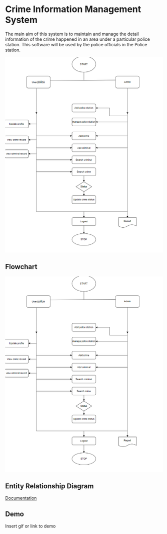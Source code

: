 
# Crime Information Management System

The main aim of this system is to maintain and manage the detail information of the crime happened in  an  area under a particular police station. This software will be used by the police officials in the Police station.


![Logo](./Documentation/CMS_Flowchart.png)


## Flowchart

![Flowchart](./Documentation/CMS_Flowchart.png)


## Entity Relationship Diagram

[Documentation](./Documentation/crime_management_system_ERD.png)


## Demo

Insert gif or link to demo

